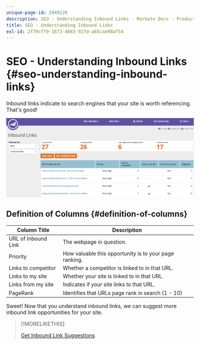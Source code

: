 ```yaml
---
unique-page-id: 2949226
description: SEO - Understanding Inbound Links - Marketo Docs - Product Documentation
title: SEO - Understanding Inbound Links
exl-id: 2f70cff9-1873-4083-927d-a65cae98af54
---
```

# SEO - Understanding Inbound Links {#seo-understanding-inbound-links}

Inbound links indicate to search engines that your site is worth referencing. That's good!

![](assets/image2014-9-18-13-3a18-3a10.png)

## Definition of Columns {#definition-of-columns}

| Column Title |Description |
|---|---|
| URL of Inbound Link |The webpage in question.  |
| Priority |How valuable this opportunity is to your page ranking. |
| Links to competitor  |Whether a competitor is linked to in that URL. |
| Links to my site |Whether your site is linked to in that URL.  |
| Links from my site |Indicates if your site links to that URL.  |
| PageRank  |Identifies that URLs page rank in search (1 - 10) |

Sweet! Now that you understand inbound links, we can suggest more inbound link opportunities for your site.

>[!MORELIKETHIS]
>
>[Get Inbound Link Suggestions](/help/marketo/product-docs/additional-apps/seo/inbound-links/seo-get-inbound-link-suggestions.md)
